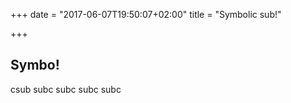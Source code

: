 +++
date = "2017-06-07T19:50:07+02:00"
title = "Symbolic sub!"

+++

## Symbo!
csub
subc
subc
subc
subc
